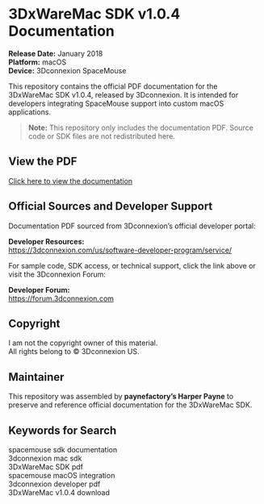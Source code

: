 # 3DxWareMac SDK v1.0.4 Documentation

**Release Date:** January 2018  
**Platform:** macOS  
**Device:** 3Dconnexion SpaceMouse

This repository contains the official PDF documentation for the 3DxWareMac SDK v1.0.4, released by 3Dconnexion. It is intended for developers integrating SpaceMouse support into custom macOS applications.

> **Note:** This repository only includes the documentation PDF. Source code or SDK files are not redistributed here.

## View the PDF

[Click here to view the documentation](./3DxWareMac-SDK-v1.0.4.pdf)

## Official Sources and Developer Support

Documentation PDF sourced from 3Dconnexion’s official developer portal:

**Developer Resources:**  
https://3dconnexion.com/us/software-developer-program/service/

For sample code, SDK access, or technical support, click the link above or visit the 3Dconnexion Forum:

**Developer Forum:**  
https://forum.3dconnexion.com
## Copyright

I am not the copyright owner of this material.  
All rights belong to © 3Dconnexion US.

## Maintainer

This repository was assembled by **paynefactory’s Harper Payne** to preserve and reference official documentation for the 3DxWareMac SDK.

## Keywords for Search

spacemouse sdk documentation  
3dconnexion mac sdk  
3DxWareMac SDK pdf  
spacemouse macOS integration  
3dconnexion developer pdf  
3DxWareMac v1.0.4 download
